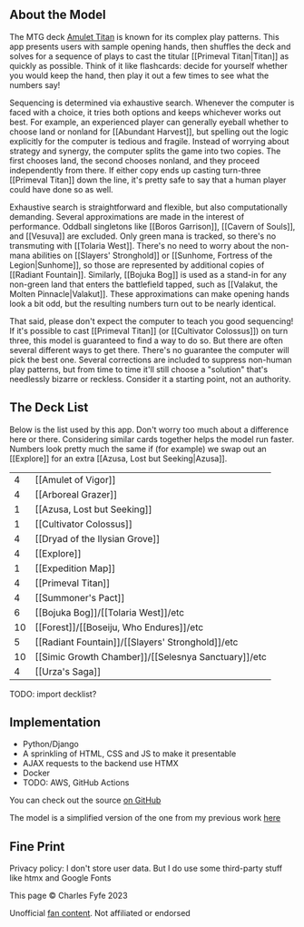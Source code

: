 ## About the Model

The MTG deck [Amulet Titan][mtggoldfish] is known for its complex play patterns. 
This app presents users with sample opening hands, then shuffles the deck and solves for a sequence of plays to cast the titular [[Primeval Titan|Titan]] as quickly as possible. 
Think of it like flashcards: decide for yourself whether you would keep the hand, then play it out a few times to see what the numbers say!

[mtggoldfish]: https://www.mtggoldfish.com/archetype/amulet-titan

Sequencing is determined via exhaustive search.
Whenever the computer is faced with a choice, it tries both options and keeps whichever works out best.
For example, an experienced player can generally eyeball whether to choose land or nonland for [[Abundant Harvest]], but spelling out the logic explicitly for the computer is tedious and fragile.
Instead of worrying about strategy and synergy, the computer splits the game into two copies.
The first chooses land, the second chooses nonland, and they proceed independently from there.
If either copy ends up casting turn-three [[Primeval Titan]] down the line, it's pretty safe to say that a human player could have done so as well.

Exhaustive search is straightforward and flexible, but also computationally demanding.
Several approximations are made in the interest of performance.
Oddball singletons like [[Boros Garrison]], [[Cavern of Souls]], and [[Vesuva]] are excluded.
Only green mana is tracked, so there's no transmuting with [[Tolaria West]].
There's no need to worry about the non-mana abilities on [[Slayers' Stronghold]] or [[Sunhome, Fortress of the Legion|Sunhome]], so those are represented by additional copies of [[Radiant Fountain]].
Similarly, [[Bojuka Bog]] is used as a stand-in for any non-green land that enters the battlefield tapped, such as [[Valakut, the Molten Pinnacle|Valakut]].
These approximations can make opening hands look a bit odd, but the resulting numbers turn out to be nearly identical.

That said, please don't expect the computer to teach you good sequencing!
If it's possible to cast [[Primeval Titan]] (or [[Cultivator Colossus]]) on turn three, this model is guaranteed to find a way to do so.
But there are often several different ways to get there.
There's no guarantee the computer will pick the best one.
Several corrections are included to suppress non-human play patterns, but from time to time it'll still choose a "solution" that's needlessly bizarre or reckless.
Consider it a starting point, not an authority.

## The Deck List

Below is the list used by this app. Don't worry too much about a difference here or there. 
Considering similar cards together helps the model run faster. Numbers look pretty much the same if (for example) we swap out an [[Explore]] for an extra [[Azusa, Lost but Seeking|Azusa]].

<table class="deck-list">
<tr><td>4</td><td>[[Amulet of Vigor]]</td></tr>
<tr><td>4</td><td>[[Arboreal Grazer]]</td></tr>
<tr><td>1</td><td>[[Azusa, Lost but Seeking]]</td></tr>
<tr><td>1</td><td>[[Cultivator Colossus]]</td></tr>
<tr><td>4</td><td>[[Dryad of the Ilysian Grove]]</td></tr>
<tr><td>4</td><td>[[Explore]]</td></tr>
<tr><td>1</td><td>[[Expedition Map]]</td></tr>
<tr><td>4</td><td>[[Primeval Titan]]</td></tr>
<tr><td>4</td><td>[[Summoner's Pact]]</td></tr>
<tr><td>6</td><td>[[Bojuka Bog]]/[[Tolaria West]]/etc</td></tr>
<tr><td>10</td><td>[[Forest]]/[[Boseiju, Who Endures]]/etc</td></tr>
<tr><td>5</td><td>[[Radiant Fountain]]/[[Slayers' Stronghold]]/etc</td></tr>
<tr><td>10</td><td>[[Simic Growth Chamber]]/[[Selesnya Sanctuary]]/etc</td></tr>
<tr><td>4</td><td>[[Urza's Saga]]</td></tr>
</table>




TODO: import decklist?

## Implementation

- Python/Django
- A sprinkling of HTML, CSS and JS to make it presentable
- AJAX requests to the backend use HTMX
- Docker
- TODO: AWS, GitHub Actions

You can check out the source [on GitHub][source]

The model is a simplified version of the one from my previous work [here][blog]

[source]: https://github.com/charles-uno/django-amulet
[blog]: https://charles.uno/amulet-simulation

## Fine Print

Privacy policy: I don't store user data. But I do use some third-party stuff like htmx and Google Fonts

This page &copy; Charles Fyfe 2023

Unofficial [fan content][fan_content_policy]. Not affiliated or endorsed

[fan_content_policy]: https://company.wizards.com/en/legal/fancontentpolicy

